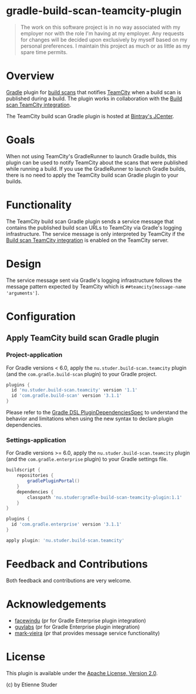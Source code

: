 gradle-build-scan-teamcity-plugin
=================================

> The work on this software project is in no way associated with my employer nor with the role I'm having at my employer. Any requests for changes will be decided upon exclusively by myself based on my personal preferences. I maintain this project as much or as little as my spare time permits.

# Overview

[Gradle](http://www.gradle.org) plugin for [build scans](https://scans.gradle.com/) that notifies [TeamCity](https://www.jetbrains.com/teamcity/) when
a build scan is published during a build. The plugin works in collaboration with the [Build scan TeamCity integration](https://github.com/etiennestuder/teamcity-build-scan-plugin).

The TeamCity build scan Gradle plugin is hosted at [Bintray's JCenter](https://bintray.com/etienne/gradle-plugins/gradle-build-scan-teamcity-plugin).

# Goals

When not using TeamCity's GradleRunner to launch Gradle builds, this plugin can be used to notify TeamCity about the scans that were published while
running a build. If you use the GradleRunner to launch Gradle builds, there is no need to apply the TeamCity build scan Gradle plugin to your builds.

# Functionality

The TeamCity build scan Gradle plugin sends a service message that contains the published build scan URLs to TeamCity via Gradle's logging infrastructure. The service
message is only interpreted by TeamCity if the [Build scan TeamCity integration](https://github.com/etiennestuder/teamcity-build-scan-plugin) is enabled
on the TeamCity server.

# Design

The service message sent via Gradle's logging infrastructure follows the message pattern expected by TeamCity which is `##teamcity[message-name 'arguments']`.

# Configuration

## Apply TeamCity build scan Gradle plugin

### Project-application

For Gradle versions < 6.0, apply the `nu.studer.build-scan.teamcity` plugin (and the `com.gradle.build-scan` plugin) to your Gradle project.

```groovy
plugins {
  id 'nu.studer.build-scan.teamcity' version '1.1'
  id 'com.gradle.build-scan' version '3.1.1'
}
```

Please refer to the [Gradle DSL PluginDependenciesSpec](http://www.gradle.org/docs/current/dsl/org.gradle.plugin.use.PluginDependenciesSpec.html) to
understand the behavior and limitations when using the new syntax to declare plugin dependencies.

### Settings-application

For Gradle versions >= 6.0, apply the `nu.studer.build-scan.teamcity` plugin (and the `com.gradle.enterprise` plugin) to your Gradle settings file.

```groovy
buildscript {
    repositories {
        gradlePluginPortal()
    }
    dependencies {
        classpath 'nu.studer:gradle-build-scan-teamcity-plugin:1.1'
    }
}

plugins {
  id 'com.gradle.enterprise' version '3.1.1'
}

apply plugin: 'nu.studer.build-scan.teamcity'
```

# Feedback and Contributions

Both feedback and contributions are very welcome.

# Acknowledgements

+ [facewindu](https://github.com/facewindu) (pr for Gradle Enterprise plugin integration)
+ [guylabs](https://github.com/guylabs) (pr for Gradle Enterprise plugin integration)
+ [mark-vieira](https://github.com/mark-vieira) (pr that provides message service functionality)

# License

This plugin is available under the [Apache License, Version 2.0](http://www.apache.org/licenses/LICENSE-2.0.html).

(c) by Etienne Studer
